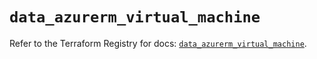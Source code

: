 # `data_azurerm_virtual_machine`

Refer to the Terraform Registry for docs: [`data_azurerm_virtual_machine`](https://registry.terraform.io/providers/hashicorp/azurerm/4.4.0/docs/data-sources/virtual_machine).
